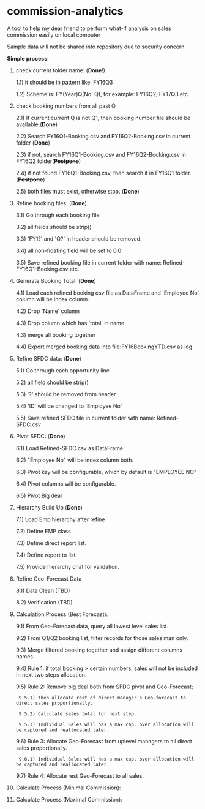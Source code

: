 # commission-analytics
A tool to help my dear friend to perform what-if analysis on sales commission easily on local computer

Sample data will not be shared into repository due to security concern.

**Simple process**:

1) check current folder name: (**Done**!)

    1.1) it should be in pattern like: FY16Q3
    
    1.2) Scheme is: FY(Year)Q(No. Q), for example: FY16Q2, FY17Q3 etc.
    
2) check booking numbers from all past Q

    2.1) If current current Q is not Q1, then booking number file should be available.(**Done**)
    
    2.2) Search FY16Q1-Booking.csv and FY16Q2-Booking.csv in current folder (**Done**)
    
    2.3) if not, search FY16Q1-Booking.csv and FY16Q2-Booking.csv in FY16Q2 folder(**~~Postpone~~**)
    
    2.4) if not found FY16Q1-Booking.csv, then search it in FY16Q1 folder.(**~~Postpone~~**)
    
    2.5) both files must exist, otherwise stop. (**Done**)
    
3) Refine booking files: (**Done**)

    3.1) Go through each booking file
    
    3.2) all fields should be strip()
    
    3.3) 'FY1?' and 'Q?' in header should be removed.
    
    3.4) all non-floating field will be set to 0.0
    
    3.5) Save refined booking file in current folder with name: Refined-FY16Q1-Booking.csv etc.
    
4) Generate Booking Total: (**Done**)

    4.1) Load each refined booking csv file as DataFrame and 'Employee No' column will be index column.
    
    4.2) Drop 'Name' column
    
    4.3) Drop column which has 'total' in name
    
    4.3) merge all booking together
    
    4.4) Export merged booking data into file:FY16BookingYTD.csv as log
    
5) Refine SFDC data: (**Done**)

    5.1) Go through each opportunity line
    
    5.2) all field should be strip()
    
    5.3) '?' should be removed from header
    
    5.4) 'ID' will be changed to 'Employee No'
    
    5.5) Save refined SFDC file in current folder with name: Refined-SFDC.csv
    
6) Pivot SFDC: (**Done**)

    6.1) Load Refined-SFDC.csv as DataFrame
    
    6.2) "Employee No" will be index column both.
    
    6.3) Pivot key will be configurable, which by default is "EMPLOYEE NO"
    
    6.4) Pivot columns will be configurable.
    
    6.5) Pivot Big deal
    
7) Hierarchy Build Up (**Done**)
    
    7.1) Load Emp hierarchy after refine
    
    7.2) Define EMP class
    
    7.3) Define direct report list.
    
    7.4) Define report to list.
    
    7.5) Provide hierarchy chat for validation.

8) Refine Geo-Forecast Data

    8.1) Data Clean (TBD)
    
    8.2) Verification (TBD)
    
9) Calculation Process (Best Forecast):
    
    9.1) From Geo-Forecast data, query all lowest level sales list.
    
    9.2) From Q1/Q2 booking list, filter records for those sales man only.
    
    9.3) Merge filtered booking together and assign different columns names.
    
    9.4) Rule 1: if total booking > certain numbers, sales will not be included in next two steps allocation.
    
    9.5) Rule 2: Remove big deal both from SFDC pivot and Geo-Forecast; 
    
        9.5.1) then allocate rest of direct manager's Geo-forecast to direct sales proportionally.
        
        9.5.2) Calculate sales total for next step.
        
        9.5.3) Individual Sales will has a max cap. over allocation will be captured and reallocated later.
    
    9.6) Rule 3: Allocate Geo-Forecast from uplevel managers to all direct sales proportionally.
        
        9.6.1) Individual Sales will has a max cap. over allocation will be captured and reallocated later.
    
    9.7) Rule 4: Allocate rest Geo-Forecast to all sales.
    
10) Calculate Process (Minimal Commission):
    
11) Calculate Process (Maximal Commission):

    